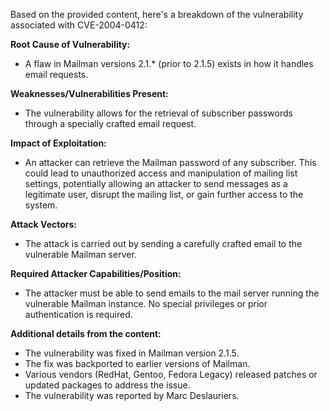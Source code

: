 Based on the provided content, here's a breakdown of the vulnerability associated with CVE-2004-0412:

**Root Cause of Vulnerability:**
- A flaw in Mailman versions 2.1.* (prior to 2.1.5) exists in how it handles email requests.

**Weaknesses/Vulnerabilities Present:**
- The vulnerability allows for the retrieval of subscriber passwords through a specially crafted email request.

**Impact of Exploitation:**
- An attacker can retrieve the Mailman password of any subscriber. This could lead to unauthorized access and manipulation of mailing list settings, potentially allowing an attacker to send messages as a legitimate user, disrupt the mailing list, or gain further access to the system.

**Attack Vectors:**
- The attack is carried out by sending a carefully crafted email to the vulnerable Mailman server.

**Required Attacker Capabilities/Position:**
- The attacker must be able to send emails to the mail server running the vulnerable Mailman instance. No special privileges or prior authentication is required.

**Additional details from the content:**
- The vulnerability was fixed in Mailman version 2.1.5.
- The fix was backported to earlier versions of Mailman.
- Various vendors (RedHat, Gentoo, Fedora Legacy) released patches or updated packages to address the issue.
- The vulnerability was reported by Marc Deslauriers.